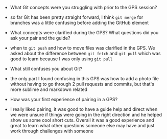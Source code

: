 * What Git concepts were you struggling with prior to the GPS session?
 - so far Git has been pretty straight forward, I think `git merge` for branches was a little confusing before adding the GitHub element

* What concepts were clarified during the GPS?
What questions did you ask your pair and the guide?
 - when to `git push` and how to move files was clarified in the GPS. We asked about the difference between `git fetch` and `git pull` which was good to learn because I was only using `git pull`

* What still confuses you about Git?
 - the only part I found confusing in this GPS was how to add a photo file without having to go through 2 pull requests and commits, but that's more sublime and markdown related

* How was your first experience of pairing in a GPS?
 - I really liked pairing, it was good to have a guide help and direct when we were unsure if things were going in the right direction and he helped show us some cool short cuts. Overall it was a good experience and great to learn what other questions someone else may have and just work through challenges with someone